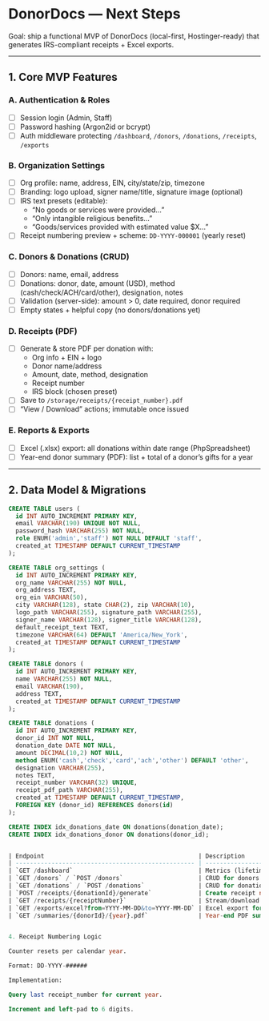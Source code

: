 # DonorDocs — Next Steps

Goal: ship a functional MVP of DonorDocs (local-first, Hostinger-ready) that generates IRS-compliant receipts + Excel exports.

---

## 1. Core MVP Features

### A. Authentication & Roles

- [ ] Session login (Admin, Staff)
- [ ] Password hashing (Argon2id or bcrypt)
- [ ] Auth middleware protecting `/dashboard`, `/donors`, `/donations`, `/receipts`, `/exports`

### B. Organization Settings

- [ ] Org profile: name, address, EIN, city/state/zip, timezone
- [ ] Branding: logo upload, signer name/title, signature image (optional)
- [ ] IRS text presets (editable):
  - “No goods or services were provided…”
  - “Only intangible religious benefits…”
  - “Goods/services provided with estimated value $X…”
- [ ] Receipt numbering preview + scheme: `DD-YYYY-000001` (yearly reset)

### C. Donors & Donations (CRUD)

- [ ] Donors: name, email, address
- [ ] Donations: donor, date, amount (USD), method (cash/check/ACH/card/other), designation, notes
- [ ] Validation (server-side): amount > 0, date required, donor required
- [ ] Empty states + helpful copy (no donors/donations yet)

### D. Receipts (PDF)

- [ ] Generate & store PDF per donation with:
  - Org info + EIN + logo
  - Donor name/address
  - Amount, date, method, designation
  - Receipt number
  - IRS block (chosen preset)
- [ ] Save to `/storage/receipts/{receipt_number}.pdf`
- [ ] “View / Download” actions; immutable once issued

### E. Reports & Exports

- [ ] Excel (.xlsx) export: all donations within date range (PhpSpreadsheet)
- [ ] Year-end donor summary (PDF): list + total of a donor’s gifts for a year

---

## 2. Data Model & Migrations

```sql
CREATE TABLE users (
  id INT AUTO_INCREMENT PRIMARY KEY,
  email VARCHAR(190) UNIQUE NOT NULL,
  password_hash VARCHAR(255) NOT NULL,
  role ENUM('admin','staff') NOT NULL DEFAULT 'staff',
  created_at TIMESTAMP DEFAULT CURRENT_TIMESTAMP
);

CREATE TABLE org_settings (
  id INT AUTO_INCREMENT PRIMARY KEY,
  org_name VARCHAR(255) NOT NULL,
  org_address TEXT,
  org_ein VARCHAR(50),
  city VARCHAR(128), state CHAR(2), zip VARCHAR(10),
  logo_path VARCHAR(255), signature_path VARCHAR(255),
  signer_name VARCHAR(128), signer_title VARCHAR(128),
  default_receipt_text TEXT,
  timezone VARCHAR(64) DEFAULT 'America/New_York',
  created_at TIMESTAMP DEFAULT CURRENT_TIMESTAMP
);

CREATE TABLE donors (
  id INT AUTO_INCREMENT PRIMARY KEY,
  name VARCHAR(255) NOT NULL,
  email VARCHAR(190),
  address TEXT,
  created_at TIMESTAMP DEFAULT CURRENT_TIMESTAMP
);

CREATE TABLE donations (
  id INT AUTO_INCREMENT PRIMARY KEY,
  donor_id INT NOT NULL,
  donation_date DATE NOT NULL,
  amount DECIMAL(10,2) NOT NULL,
  method ENUM('cash','check','card','ach','other') DEFAULT 'other',
  designation VARCHAR(255),
  notes TEXT,
  receipt_number VARCHAR(32) UNIQUE,
  receipt_pdf_path VARCHAR(255),
  created_at TIMESTAMP DEFAULT CURRENT_TIMESTAMP,
  FOREIGN KEY (donor_id) REFERENCES donors(id)
);

CREATE INDEX idx_donations_date ON donations(donation_date);
CREATE INDEX idx_donations_donor ON donations(donor_id);


| Endpoint                                           | Description                                          |
| -------------------------------------------------- | ---------------------------------------------------- |
| `GET /dashboard`                                   | Metrics (lifetime total, month total, active donors) |
| `GET /donors` / `POST /donors`                     | CRUD for donors                                      |
| `GET /donations` / `POST /donations`               | CRUD for donations                                   |
| `POST /receipts/{donationId}/generate`             | Create receipt number + PDF                          |
| `GET /receipts/{receiptNumber}`                    | Stream/download receipt                              |
| `GET /exports/excel?from=YYYY-MM-DD&to=YYYY-MM-DD` | Excel export for range                               |
| `GET /summaries/{donorId}/{year}.pdf`              | Year-end PDF summary                                 |


4. Receipt Numbering Logic

Counter resets per calendar year.

Format: DD-YYYY-######

Implementation:

Query last receipt_number for current year.

Increment and left-pad to 6 digits.
```
